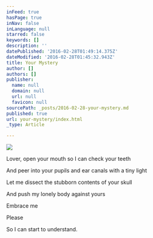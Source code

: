 ```yaml
---
inFeed: true
hasPage: true
inNav: false
inLanguage: null
starred: false
keywords: []
description: ''
datePublished: '2016-02-28T01:49:14.375Z'
dateModified: '2016-02-28T01:45:32.943Z'
title: Your Mystery
author: []
authors: []
publisher:
  name: null
  domain: null
  url: null
  favicon: null
sourcePath: _posts/2016-02-28-your-mystery.md
published: true
url: your-mystery/index.html
_type: Article

---
```

![](https://the-grid-user-content.s3-us-west-2.amazonaws.com/ff9031d1-992c-4fb6-a557-f5f4f1161782.JPG)

Lover, open your mouth so I can check your teeth

And peer into your pupils and ear canals with a tiny light

Let me dissect the stubborn contents of your skull

And push my lonely body against yours 

Embrace me

Please

So I can start to understand.